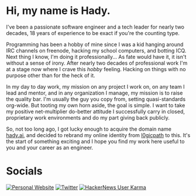 # Hi, my name is Hady.

I've been a passionate software engineer and a tech leader for nearly two decades, 18 years of experience to be exact if you're the
counting type.

Programming has been a hobby of mine since I was a kid hanging around IRC channels on freenode, hacking my school computers, and
botting ICQ. Next thing I know, I'm doing it professionally... As fate would have it, it isn't without a sense of irony. After nearly two decades of professional work I'm at a stage now where I crave this _hobby_ feeling. Hacking on things with no purpose other than for the heck of it.

In my day to day work, my mission on any project I work on, on any team I lead and mentor, and in any organization I manage, 
my mission is to raise the quality bar. I'm usually the guy you copy from, setting quasi-standards org-wide. But tooting my own horn aside,
the goal is simple. I want to take my positive net-multiplier do-better attitude I successfully carry in closed, proprietary work environments and do my part
giving back publicly.

So, not too long ago, I got lucky enough to acquire the domain name [hady.ai](https://hady.ai), and decided to rebrand 
my online identity from [l0gicpath](https://github.com/l0gicpath) to this. It's the start of something exciting and I hope you find my work here useful to you and your
career as an engineer.

# Socials

<a href="https://hady.ai" target="_blank"><img alt="Personal Website" src="https://img.shields.io/badge/Personal%20Website-%2312100E.svg?&style=for-the-badge&logoColor=white" /></a>
<a href="https://x.com/hadydotai" target="_blank"><img alt="Twitter" src="https://img.shields.io/badge/Follow%20%40hadydotai-%2312100E.svg?&style=for-the-badge&logo=x&logoColor=white" /></a>
<a href="https://news.ycombinator.com/user?id=l0gicpath" target="_blank"><img alt="HackerNews User Karma" src="https://img.shields.io/hackernews/user-karma/l0gicpath?style=for-the-badge"></a>
